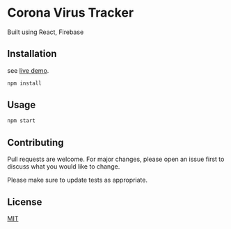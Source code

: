 # Corona Virus Tracker

Built using React, Firebase

## Installation

see [live demo](https://covid-live.netlify.app/).

```bash
npm install
```

## Usage

```js
npm start
```

## Contributing
Pull requests are welcome. For major changes, please open an issue first to discuss what you would like to change.

Please make sure to update tests as appropriate.

## License
[MIT](https://choosealicense.com/licenses/mit/)
